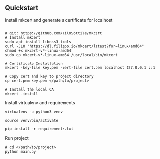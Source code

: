 ## Quickstart
Install mkcert and generate a certificate for localhost
```

# git: https://github.com/FiloSottile/mkcert
# Install mkcert
sudo apt install libnss3-tools
curl -JLO "https://dl.filippo.io/mkcert/latest?for=linux/amd64"
chmod +x mkcert-v*-linux-amd64
sudo cp mkcert-v*-linux-amd64 /usr/local/bin/mkcert

# Certificate Installation
mkcert -key-file key.pem -cert-file cert.pem localhost 127.0.0.1 ::1

# Copy cert and key to project directory
cp cert.pem key.pem </path/to/project>

# Install the local CA
mkcert -install
```

Install virtualenv and requirements
```
virtualenv -p python3 venv

source venv/bin/activate

pip install -r requirements.txt

```


Run project
```
# cd </path/to/project>
python main.py
```

